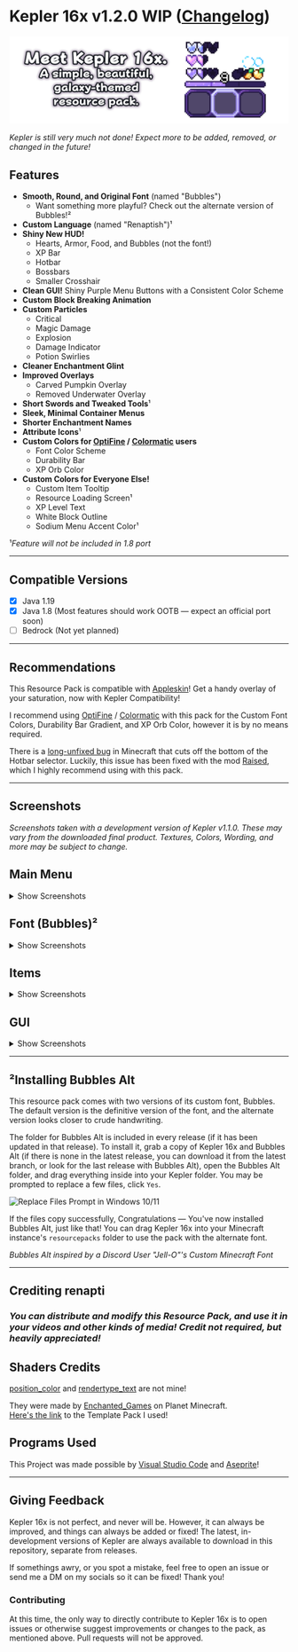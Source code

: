 # Kepler 16x v1.2.0 WIP ([Changelog](https://github.com/renapti/Kepler-16x/blob/main/Changelog.md))

![Meet Kepler 16x. A simple, beautiful, galaxy-themed resource pack.](preview.png)

*Kepler is still very much not done! Expect more to be added, removed, or changed in the future!*

## Features

- **Smooth, Round, and Original Font** (named "Bubbles")
  - Want something more playful? Check out the alternate version of Bubbles!²
- **Custom Language** (named "Renaptish")¹
- **Shiny New HUD!**
  - Hearts, Armor, Food, and Bubbles (not the font!)
  - XP Bar
  - Hotbar
  - Bossbars
  - Smaller Crosshair
- **Clean GUI!** Shiny Purple Menu Buttons with a Consistent Color Scheme
- **Custom Block Breaking Animation**
- **Custom Particles**
  - Critical
  - Magic Damage
  - Explosion
  - Damage Indicator
  - Potion Swirlies
- **Cleaner Enchantment Glint**
- **Improved Overlays**
  - Carved Pumpkin Overlay
  - Removed Underwater Overlay
- **Short Swords and Tweaked Tools**¹
- **Sleek, Minimal Container Menus**
- **Shorter Enchantment Names**
- **Attribute Icons**¹
- **Custom Colors for [OptiFine](https://optifine.net/downloads) / [Colormatic](https://modrinth.com/mod/colormatic/versions) users**
  - Font Color Scheme
  - Durability Bar
  - XP Orb Color
- **Custom Colors for Everyone Else!**
  - Custom Item Tooltip
  - Resource Loading Screen¹
  - XP Level Text
  - White Block Outline
  - Sodium Menu Accent Color¹

¹*Feature will not be included in 1.8 port*

---

## Compatible Versions

- [x] Java 1.19
- [x] Java 1.8 (Most features should work OOTB — expect an official port soon)
- [ ] Bedrock (Not yet planned)

---

## Recommendations

This Resource Pack is compatible with [Appleskin](https://modrinth.com/mod/appleskin/versions)! Get a handy overlay of your saturation, now with Kepler Compatibility!

I recommend using [OptiFine](https://optifine.net/downloads) / [Colormatic](https://modrinth.com/mod/colormatic/versions) with this pack for the Custom Font Colors, Durability Bar Gradient, and XP Orb Color, however it is by no means required.

There is a [long-unfixed bug](https://bugs.mojang.com/browse/MC-67532) in Minecraft that cuts off the bottom of the Hotbar selector. Luckily, this issue has been fixed with the mod [Raised](https://modrinth.com/mod/raised/versions), which I highly recommend using with this pack.

---

## Screenshots

*Screenshots taken with a development version of Kepler v1.1.0. These may vary from the downloaded final product. Textures, Colors, Wording, and more may be subject to change.*

## Main Menu

<details><summary> Show Screenshots </summary>

![Title Screen](https://user-images.githubusercontent.com/115433521/203176703-a311dd62-ed6f-4e1c-b14f-bd004cac3a28.png)
![Options Screen](https://user-images.githubusercontent.com/115433521/203176890-044db596-127b-46d0-a7cb-85c16cd07a80.png)

</details>

## Font (Bubbles)²

<details><summary> Show Screenshots </summary>

Bubbles (Default)

![Bubbles (Default)](https://user-images.githubusercontent.com/115433521/203173956-312484aa-2608-4a53-af0b-02c3089d291e.png)

Bubbles (Alt, instructions below*)

![Bubbles (Alt)](https://user-images.githubusercontent.com/115433521/203174156-256a101c-115c-4770-8d84-9aafe79b93a4.png)

### Old Colors

![Old Colors](https://user-images.githubusercontent.com/115433521/196021031-d7d26545-51d5-4531-999d-547f1f54074d.png)

</details>

## Items

<details><summary> Show Screenshots </summary>

### *Most Tools are Vanilla, with slight tweaks to the Sticks, Swords, and more*

![All Tiers of Swords, Pickaxes, and Axes](https://user-images.githubusercontent.com/115433521/196019831-6a1ee279-41ff-4c02-84dd-8f7eb75efcc8.png)
![All Tiers of Shovels and Hoes, and Enchanting Bottle](https://user-images.githubusercontent.com/115433521/196019913-ae7c0d36-9fae-4086-8c3c-d0c689d2c93b.png)

</details>

## GUI

<details><summary> Show Screenshots </summary>

### Common Inventories

![Creative Inventory](https://user-images.githubusercontent.com/115433521/196020002-0c94fa83-ed60-4eb0-b9db-1455f66d3a41.png)
![Survival Inventory and Recipe Book](https://user-images.githubusercontent.com/115433521/196020013-17b95828-1846-4ba9-be1a-0d9850812e14.png)

### HUD: Hotbar and Crosshair

![Hotbar + Crosshair](https://user-images.githubusercontent.com/115433521/203177624-1f4ea6e2-8516-4891-b22f-e45cbf40407f.png)

### Item Tooltips, Stats, and Abbreviated Enchantments

![Shortened Combat Enchantments Example](https://user-images.githubusercontent.com/115433521/203177996-268970bd-1063-4074-a8f3-317b0e0a783f.png)
![Shortened Defensive Enchantments Example](https://user-images.githubusercontent.com/115433521/203178026-704a9c9c-c919-4a04-9c7f-9911c71a7e92.png)

### [Appleskin](https://modrinth.com/mod/appleskin/versions) Textures

![Appleskin Compatibility - Items](https://user-images.githubusercontent.com/115433521/203178089-ee0a997c-eaba-46c3-896d-a7f0a4a9fdc1.png)
![Appleskin Compatibility - Hunger Bar, Fully Saturated](https://user-images.githubusercontent.com/115433521/196020369-624209fb-144e-4a98-a8bf-b8650bb210ed.png)

</details>

---

## ²Installing Bubbles Alt

This resource pack comes with two versions of its custom font, Bubbles. The default version is the definitive version of the font, and the alternate version looks closer to crude handwriting.

The folder for Bubbles Alt is included in every release (if it has been updated in that release). To install it, grab a copy of Kepler 16x and Bubbles Alt (if there is none in the latest release, you can download it from the latest branch, or look for the last release with Bubbles Alt), open the Bubbles Alt folder, and drag everything inside into your Kepler folder. You may be prompted to replace a few files, click `Yes`.

![Replace Files Prompt in Windows 10/11](https://user-images.githubusercontent.com/115433521/203174687-5033d587-a67e-404c-bb97-96ac53bb9ee4.png)

If the files copy successfully, Congratulations — You've now installed Bubbles Alt, just like that! You can drag Kepler 16x into your Minecraft instance's `resourcepacks` folder to use the pack with the alternate font.

*Bubbles Alt inspired by a Discord User "Jell-O"'s Custom Minecraft Font*

---

## Crediting renapti

### *You can distribute and modify this Resource Pack, and use it in your videos and other kinds of media! Credit not required, but heavily appreciated!*

## Shaders Credits

[position_color](Kepler-16x_1.19/assets/minecraft/shaders/core/position_color.fsh) and [rendertype_text](Kepler-16x_1.19/assets/minecraft/shaders/core/rendertype_text.fsh) are not mine!

They were made by [Enchanted_Games](https://www.planetminecraft.com/member/enchanted_games/) on Planet Minecraft.  
[Here's the link](https://www.planetminecraft.com/blog/changing-hardcoded-colours-1-18-1-17-core-shaders/) to the Template Pack I used!

## Programs Used

This Project was made possible by [Visual Studio Code](https://code.visualstudio.com/) and [Aseprite](https://www.aseprite.org/)!

---

## Giving Feedback

Kepler 16x is not perfect, and never will be. However, it can always be improved, and things can always be added or fixed! The latest, in-development versions of Kepler are always available to download in this repository, separate from releases.

If somethings awry, or you spot a mistake, feel free to open an issue or send me a DM on my socials so it can be fixed! Thank you!

### Contributing

At this time, the only way to directly contribute to Kepler 16x is to open issues or otherwise suggest improvements or changes to the pack, as mentioned above. Pull requests will not be approved.
